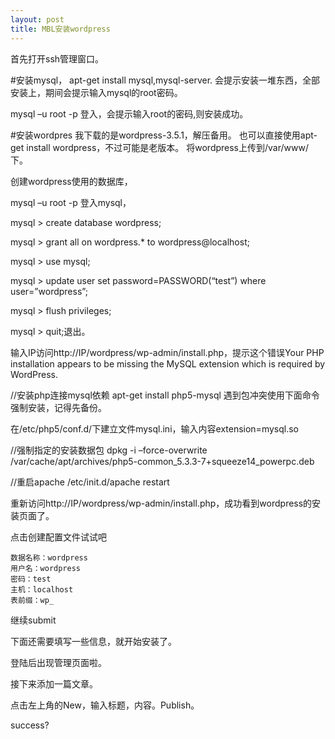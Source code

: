 ```yaml
---
layout: post
title: MBL安装wordpress
---
```


首先打开ssh管理窗口。

#安装mysql，
apt-get install mysql,mysql-server.
会提示安装一堆东西，全部安装上，期间会提示输入mysql的root密码。

mysql –u root  -p  登入，会提示输入root的密码,则安装成功。

#安装wordpres
我下载的是wordpress-3.5.1，解压备用。
也可以直接使用apt-get install wordpress，不过可能是老版本。
将wordpress上传到/var/www/下。

创建wordpress使用的数据库，

mysql –u root  -p  登入mysql，

mysql > create database wordpress;

mysql > grant all on wordpress.* to wordpress@localhost;

mysql > use mysql;

mysql > update user set password=PASSWORD(“test”) where user=”wordpress”;

mysql > flush privileges;

mysql > quit;退出。

输入IP访问http://IP/wordpress/wp-admin/install.php，提示这个错误Your PHP installation appears to be missing the MySQL extension which is required by WordPress.

//安装php连接mysql依赖
apt-get install php5-mysql  遇到包冲突使用下面命令强制安装，记得先备份。

在/etc/php5/conf.d/下建立文件mysql.ini，输入内容extension=mysql.so

//强制指定的安装数据包
dpkg  -i –force-overwrite /var/cache/apt/archives/php5-common_5.3.3-7+squeeze14_powerpc.deb

//重启apache
/etc/init.d/apache restart

重新访问http://IP/wordpress/wp-admin/install.php，成功看到wordpress的安装页面了。

点击创建配置文件试试吧

	数据名称：wordpress
	用户名：wordpress
	密码：test
	主机：localhost
	表前缀：wp_

继续submit

下面还需要填写一些信息，就开始安装了。

登陆后出现管理页面啦。

接下来添加一篇文章。

点击左上角的New，输入标题，内容。Publish。

success?